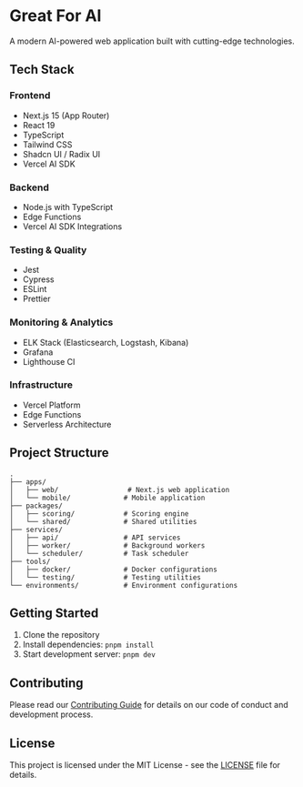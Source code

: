 # Great For AI

A modern AI-powered web application built with cutting-edge technologies.

## Tech Stack

### Frontend
- Next.js 15 (App Router)
- React 19
- TypeScript
- Tailwind CSS
- Shadcn UI / Radix UI
- Vercel AI SDK

### Backend
- Node.js with TypeScript
- Edge Functions
- Vercel AI SDK Integrations

### Testing & Quality
- Jest
- Cypress
- ESLint
- Prettier

### Monitoring & Analytics
- ELK Stack (Elasticsearch, Logstash, Kibana)
- Grafana
- Lighthouse CI

### Infrastructure
- Vercel Platform
- Edge Functions
- Serverless Architecture

## Project Structure

```
.
├── apps/
│   ├── web/                 # Next.js web application
│   └── mobile/             # Mobile application
├── packages/
│   ├── scoring/            # Scoring engine
│   └── shared/             # Shared utilities
├── services/
│   ├── api/                # API services
│   ├── worker/             # Background workers
│   └── scheduler/          # Task scheduler
├── tools/
│   ├── docker/             # Docker configurations
│   └── testing/            # Testing utilities
└── environments/           # Environment configurations
```

## Getting Started

1. Clone the repository
2. Install dependencies: `pnpm install`
3. Start development server: `pnpm dev`

## Contributing

Please read our [Contributing Guide](CONTRIBUTING.md) for details on our code of conduct and development process.

## License

This project is licensed under the MIT License - see the [LICENSE](LICENSE) file for details.
